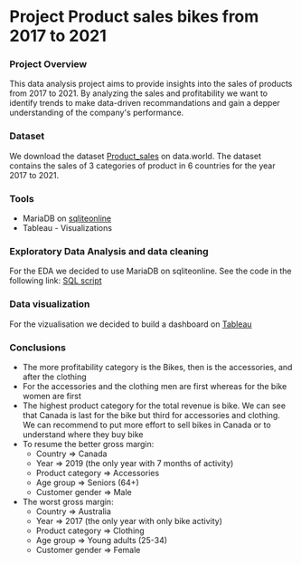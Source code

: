 # Project Product sales bikes from 2017 to 2021

### Project Overview
This data analysis project aims to provide insights into the sales of products from 2017 to 2021. By analyzing the sales and profitability we want to identify trends to make data-driven recommandations and gain a depper understanding of the company's performance.

### Dataset
We download the dataset [Product_sales](https://data.world/sonalnew/productsales/workspace/file?filename=PRODUCT+SALES.csv) on data.world.
The dataset contains the sales of 3 categories of product in 6 countries for the year 2017 to 2021.

### Tools
- MariaDB on [sqliteonline](https://sqliteonline.com/)
- Tableau - Visualizations

### Exploratory Data Analysis and data cleaning
For the EDA we decided to use MariaDB on sqliteonline. See the code in the following link: [SQL script](https://github.com/picardtristan/product_sales_bikes/blob/main/Project%20Product%20sales%20script%20SQL.sql)

### Data visualization
For the vizualisation we decided to build a dashboard on [Tableau](https://public.tableau.com/app/profile/tristan.picard/viz/Productsalesbikes2017to2021/Dashboard1)

### Conclusions
- The more profitability category is the Bikes, then is the accessories, and after the clothing
- For the accessories and the clothing men are first whereas for the bike women are first
- The highest product category for the total revenue is bike. We can see that Canada is last for the bike but third for accessories and clothing.  We can recommend to put more effort to sell bikes in Canada or to understand where they buy bike
- To resume the better gross margin:
  -	Country => Canada
  -	Year => 2019 (the only year with 7 months of activity)
  -	Product category => Accessories
  -	Age group => Seniors (64+)
  -	Customer gender => Male
- The worst gross margin:
  -	Country => Australia
  -	Year => 2017 (the only year with only bike activity)
  -	Product category => Clothing
  -	Age group => Young adults (25-34)
  -	Customer gender => Female






